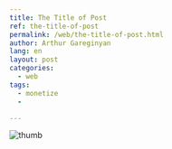 ```yaml
---
title: The Title of Post
ref: the-title-of-post
permalink: /web/the-title-of-post.html
author: Arthur Gareginyan
lang: en
layout: post
categories:
  - web
tags:
  - monetize
  - 

---
```


![thumb]()
